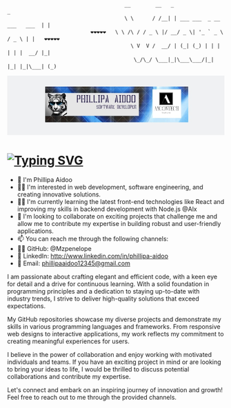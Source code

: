 
```     
                                      __        __   _                            _ 
                                      \ \      / /__| | ___ ___  _ __ ___   ___  | |
                           ❤❤❤❤❤   \ \ /\ / / _ \ |/ __/ _ \| '_ ` _ \ / _ \ | |   ❤❤❤❤❤
                                        \ V  V /  __/ | (_| (_) | | | | | |  __/ |_|
                                         \_/\_/ \___|_|\___\___/|_| |_| |_|\___| (_)
 ```
![Introductory Banner](https://github.com/Mzpenelope/practice/raw/bb5c3e99eea0b54acc6ff89b93fc700eb136b439/phill.jpg)

# <a href="https://git.io/typing-svg"><img src="https://readme-typing-svg.herokuapp.com?font=&weight=500&size=40&pause=1000&color=27C9F7&width=435&lines=PROFILE" alt="Typing SVG" /></a>
- 👋 I'm Phillipa Aidoo
- 🙋‍♀️ I'm interested in web development, software engineering, and creating innovative solutions.
- 👩‍🎓 I'm currently learning the latest front-end technologies like React and improving my skills in backend development with Node.js @Alx
- 🤝 I'm looking to collaborate on exciting projects that challenge me and allow me to contribute my expertise in building robust and user-friendly applications.
- 📫 You can reach me through the following channels:
- 👩‍💻 GitHub: @Mzpenelope
- 🔗 LinkedIn: http://www.linkedin.com/in/phillipa-aidoo
- 📧 Email: phillipaaidoo12345@gmail.com

I am passionate about crafting elegant and efficient code, with a keen eye for detail and a drive for continuous learning. With a solid foundation in programming principles and a dedication to staying up-to-date with industry trends, I strive to deliver high-quality solutions that exceed expectations.

My GitHub repositories showcase my diverse projects and demonstrate my skills in various programming languages and frameworks. From responsive web designs to interactive applications, my work reflects my commitment to creating meaningful experiences for users.

I believe in the power of collaboration and enjoy working with motivated individuals and teams. If you have an exciting project in mind or are looking to bring your ideas to life, I would be thrilled to discuss potential collaborations and contribute my expertise.

Let's connect and embark on an inspiring journey of innovation and growth! Feel free to reach out to me through the provided channels.
